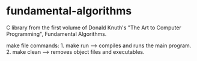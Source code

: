 # fundamental-algorithms

C library from the first volume of Donald Knuth's 
"The Art to Computer Programming", Fundamental Algorithms. 

make file commands: 
    1. make run   --> compiles and runs the main program.
    2. make clean --> removes object files and executables. 
